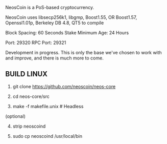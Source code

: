 
NeosCoin is a PoS-based cryptocurrency.

NeosCoin uses libsecp256k1,
			  libgmp,
			  Boost1.55,
			  OR Boost1.57,  
			  Openssl1.01p,
			  Berkeley DB 4.8,
			  QT5 to compile


Block Spacing: 60 Seconds
Stake Minimum Age: 24 Hours

Port: 29320
RPC Port: 29321

Development in progress.  This is only the base we've chosen to work with and improve, and there is much more to come.


BUILD LINUX
-----------
1) git clone https://github.com/neoscoin/neos-core

2) cd neos-core/src

3) make -f makefile.unix            # Headless

(optional)

4) strip neoscoind

5) sudo cp neoscoind /usr/local/bin
